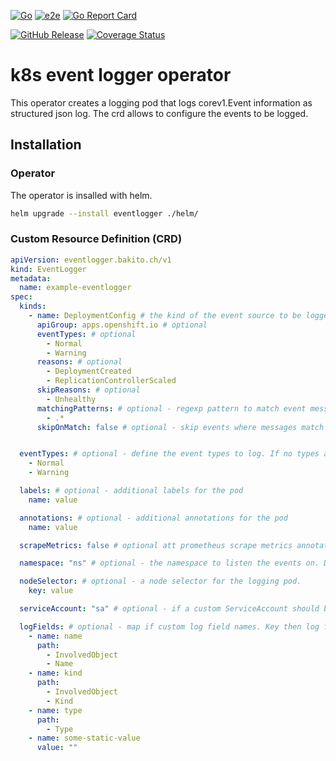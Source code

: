 [![Go](https://github.com/bakito/k8s-event-logger-operator/actions/workflows/go.yml/badge.svg)](https://github.com/bakito/k8s-event-logger-operator/actions/workflows/go.yml) 
[![e2e](https://github.com/bakito/k8s-event-logger-operator/actions/workflows/e2e.yaml/badge.svg)](https://github.com/bakito/k8s-event-logger-operator/actions/workflows/e2e.yaml)
[![Go Report Card](https://goreportcard.com/badge/github.com/bakito/k8s-event-logger-operator)](https://goreportcard.com/report/github.com/bakito/k8s-event-logger-operator)

[![GitHub Release](https://img.shields.io/github/release/bakito/k8s-event-logger-operator.svg?style=flat)](https://github.com/bakito/k8s-event-logger-operator/releases) [![Coverage Status](https://coveralls.io/repos/github/bakito/k8s-event-logger-operator/badge.svg?branch=main)](https://coveralls.io/github/bakito/k8s-event-logger-operator?branch=main)

# k8s event logger operator

This operator creates a logging pod that logs corev1.Event information as structured json log.
The crd allows to configure the events to be logged.

## Installation

### Operator
The operator is insalled with helm.

```bash
helm upgrade --install eventlogger ./helm/
```

### Custom Resource Definition (CRD)

```yaml
apiVersion: eventlogger.bakito.ch/v1
kind: EventLogger
metadata:
  name: example-eventlogger
spec:
  kinds:
    - name: DeploymentConfig # the kind of the event source to be logged
      apiGroup: apps.openshift.io # optional
      eventTypes: # optional
        - Normal
        - Warning
      reasons: # optional
        - DeploymentCreated
        - ReplicationControllerScaled
      skipReasons: # optional
        - Unhealthy
      matchingPatterns: # optional - regexp pattern to match event messages
        - .*
      skipOnMatch: false # optional - skip events where messages match the pattern. Default false


  eventTypes: # optional - define the event types to log. If no types are defined, all events are logged
    - Normal
    - Warning

  labels: # optional - additional labels for the pod
    name: value

  annotations: # optional - additional annotations for the pod
    name: value

  scrapeMetrics: false # optional att prometheus scrape metrics annotation to the pod. Default false

  namespace: "ns" # optional - the namespace to listen the events on. Default the current namespace

  nodeSelector: # optional - a node selector for the logging pod.
    key: value

  serviceAccount: "sa" # optional - if a custom ServiceAccount should be used for the pod. Default ServiceAccount is automatically created

  logFields: # optional - map if custom log field names. Key then log field name / Value: the reflection fields to the value within the struct corev1.Event https://github.com/kubernetes/api/blob/master/core/v1/types.go
    - name: name
      path:
        - InvolvedObject
        - Name
    - name: kind
      path:
        - InvolvedObject
        - Kind
    - name: type
      path:
        - Type
    - name: some-static-value
      value: ""
```
